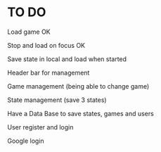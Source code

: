 # TO DO

Load game OK

Stop and load on focus OK

Save state in local and load when started

Header bar for management

Game management (being able to change game)

State management (save 3 states)

Have a Data Base to save states, games and users

User register and login

Google login

